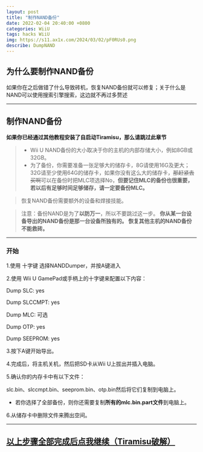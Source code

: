 ```yaml
---
layout: post
title: "制作NAND备份"
date: 2022-02-04 20:40:00 +0800
categories: WiiU
tags: hacks WiiU
img: https://s11.ax1x.com/2024/03/02/pF0RUs0.png
describe: DumpNAND
---
```


## 为什么要制作NAND备份

如果你在之后做错了什么导致砖机，恢复NAND备份就可以修复；关于什么是NAND可以使用搜索引擎搜索，这边就不再过多赘述

<hr />

## 制作NAND备份

**如果你已经通过其他教程安装了自启动Tiramisu，那么请跳过此章节**

>- Wii U NAND备份的大小取决于你的主机的内部存储大小，例如8GB或32GB。
>  - 为了备份，你需要准备一张足够大的储存卡，8G请使用16G及更大；32G请至少使用64G的储存卡，如果你没有这么大的储存卡，~~那赶紧去买啊~~可以在备份时把MLC项选择No，**但要记住MLC的备份也很重要，若以后有足够时间足够储存，请一定要备份MLC。**

>恢复NAND备份需要额外的设备和焊接技能。

>注意：备份NAND是为了**以防万一**，所以不要跳过这一步。
>**你从某一台设备导出的NAND备份是那一台设备所独有的。 恢复其他主机的NAND备份不能救砖。**

<hr />

### 开始

1.使用 十字键 选择NANDDumper，并按A键进入

2.使用 Wii U GamePad或手柄上的十字键来配置以下内容：

Dump SLC: yes

Dump SLCCMPT: yes

Dump MLC: 可选

Dump OTP: yes

Dump SEEPROM: yes

3.按下A键开始导出。

4.完成后，将主机关机，然后把SD卡从Wii U上拔出并插入电脑。

5.确认你的内存卡中有以下文件：

slc.bin、slccmpt.bin、seeprom.bin、otp.bin然后将它们复制到电脑上。 

- 若你选择了全部备份，则你还需要复制**所有的mlc.bin.part文件**到电脑上。

6.从储存卡中删除文件来腾出空间。

<hr />

## [以上步骤全部完成后点我继续（Tiramisu破解）](https://wiiu.1919810.com/wiiu/2023/02/05/Hack-Tiramisu.html)